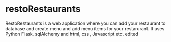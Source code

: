 # restoRestaurants

RestoRestaurants is a web application where you can add your restaurant to database and create menu and add menu items for your restarurant. It uses Python Flask, sqlAlchemy and html, css , Javascript etc. edited
